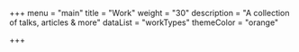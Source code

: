 +++
menu = "main"
title = "Work"
weight = "30"
description = "A collection of talks, articles & more"
dataList = "workTypes"
themeColor = "orange"

+++
